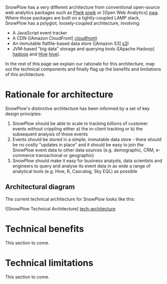 SnowPlow has a very different architecture from conventional open-source web analytics packages such as [Piwik] [piwik] or [Open Web Analytics] [owa]. Where those packages are built on a tightly-coupled LAMP stack, SnowPlow has a polyglot, loosely-coupled architecture, involving:

* A JavaScript event tracker
* A CDN ([Amazon CloudFront] [cloudfront])
* An immutable flatfile-based data store ([Amazon S3] [s3])
* JVM-based "big data" storage and querying tools ([Apache Hadoop] [hadoop] and [Hive] [hive]).

In the rest of this page we explain our rationale for this architecture, map out the technical components and finally flag up the benefits and limitations of this architecture.

# Rationale for architecture

SnowPlow's distinctive architecture has been informed by a set of key design principles:

1. SnowPlow should be able to scale to tracking billions of customer events without crippling either a) the in-client tracking or b) the subsequent analysis of those events
2. Events should be stored in a simple, immutable data store - there should be no costly "updates in place" and it should be easy to join the SnowPlow event data to other data sources (e.g. demographic, CRM, e-commerce transactional or geographic)
3. SnowPlow should make it easy for business analysts, data scientists and engineers to query and analyse its event data in as wide a range of analytical tools (e.g. Hive, R, Cascalog, Sky EQL) as possible

## Architectural diagram

The current technical architecture for SnowPlow looks like this:

![SnowPlow Technical Architecture] [tech-architecture]

[tech-architecture]: /snowplow/snowplow/wiki/about-snowplow/images/snowplow-tech-architecture.jpg

# Technical benefits

This section to come.

# Technical limitations

This section to come.

[piwik]: http://piwik.org/
[owa]: http://www.openwebanalytics.com/
[cloudfront]: http://aws.amazon.com/cloudfront/
[s3]: http://aws.amazon.com/s3/
[hadoop]: http://hadoop.apache.org/
[hive]: http://hive.apache.org/